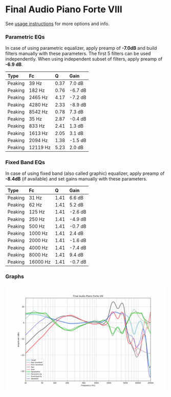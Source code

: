 # Final Audio Piano Forte VIII
See [usage instructions](https://github.com/jaakkopasanen/AutoEq#usage) for more options and info.

### Parametric EQs
In case of using parametric equalizer, apply preamp of **-7.0dB** and build filters manually
with these parameters. The first 5 filters can be used independently.
When using independent subset of filters, apply preamp of **-6.9 dB**.

| Type    | Fc       |    Q | Gain    |
|:--------|:---------|:-----|:--------|
| Peaking | 39 Hz    | 0.37 | 7.0 dB  |
| Peaking | 182 Hz   | 0.76 | -6.7 dB |
| Peaking | 2465 Hz  | 4.17 | -7.2 dB |
| Peaking | 4280 Hz  | 2.33 | -8.9 dB |
| Peaking | 8542 Hz  | 0.78 | 7.3 dB  |
| Peaking | 35 Hz    | 2.87 | -0.4 dB |
| Peaking | 833 Hz   | 2.41 | 1.3 dB  |
| Peaking | 1613 Hz  | 2.05 | 3.1 dB  |
| Peaking | 2094 Hz  | 1.38 | -1.5 dB |
| Peaking | 12119 Hz | 5.23 | 2.0 dB  |

### Fixed Band EQs
In case of using fixed band (also called graphic) equalizer, apply preamp of **-8.4dB**
(if available) and set gains manually with these parameters.

| Type    | Fc       |    Q | Gain    |
|:--------|:---------|:-----|:--------|
| Peaking | 31 Hz    | 1.41 | 6.6 dB  |
| Peaking | 62 Hz    | 1.41 | 5.2 dB  |
| Peaking | 125 Hz   | 1.41 | -2.6 dB |
| Peaking | 250 Hz   | 1.41 | -4.9 dB |
| Peaking | 500 Hz   | 1.41 | -0.7 dB |
| Peaking | 1000 Hz  | 1.41 | 2.4 dB  |
| Peaking | 2000 Hz  | 1.41 | -1.6 dB |
| Peaking | 4000 Hz  | 1.41 | -7.4 dB |
| Peaking | 8000 Hz  | 1.41 | 9.4 dB  |
| Peaking | 16000 Hz | 1.41 | -0.7 dB |

### Graphs
![](./Final%20Audio%20Piano%20Forte%20VIII.png)